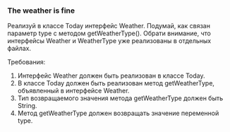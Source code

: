 
### The weather is fine

Реализуй в классе Today интерфейс Weather.
Подумай, как связан параметр type с методом getWeatherType().
Обрати внимание, что интерфейсы Weather и WeatherType уже реализованы в отдельных файлах.


Требования:
1.	Интерфейс Weather должен быть реализован в классе Today.
2.	В классе Today должен быть реализован метод getWeatherType, объявленный в интерфейсе Weather.
3.	Тип возвращаемого значения метода getWeatherType должен быть String.
4.	Метод getWeatherType должен возвращать значение переменной type.


